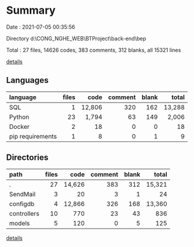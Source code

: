 # Summary

Date : 2021-07-05 00:35:56

Directory d:\CONG_NGHE_WEB\BTProject\back-end\bep

Total : 27 files,  14626 codes, 383 comments, 312 blanks, all 15321 lines

[details](details.md)

## Languages
| language | files | code | comment | blank | total |
| :--- | ---: | ---: | ---: | ---: | ---: |
| SQL | 1 | 12,806 | 320 | 162 | 13,288 |
| Python | 23 | 1,794 | 63 | 149 | 2,006 |
| Docker | 2 | 18 | 0 | 0 | 18 |
| pip requirements | 1 | 8 | 0 | 1 | 9 |

## Directories
| path | files | code | comment | blank | total |
| :--- | ---: | ---: | ---: | ---: | ---: |
| . | 27 | 14,626 | 383 | 312 | 15,321 |
| SendMail | 3 | 20 | 3 | 1 | 24 |
| configdb | 4 | 12,866 | 326 | 168 | 13,360 |
| controllers | 10 | 770 | 23 | 43 | 836 |
| models | 5 | 120 | 0 | 5 | 125 |

[details](details.md)